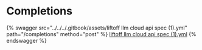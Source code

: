 # Completions

{% swagger src="../../../.gitbook/assets/liftoff llm cloud api spec (1).yml" path="/completions" method="post" %}
[liftoff llm cloud api spec (1).yml](<../../../.gitbook/assets/liftoff llm cloud api spec (1).yml>)
{% endswagger %}
